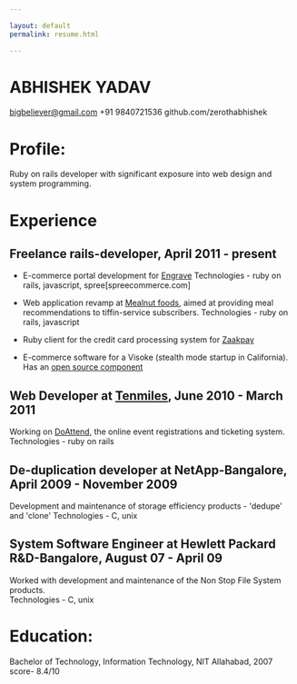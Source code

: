 ```yaml
---

layout: default
permalink: resume.html

---
```


# ABHISHEK YADAV

bigbeliever@gmail.com
+91 9840721536
github.com/zerothabhishek


# Profile:  
Ruby on rails developer with significant exposure into web design and system programming.  


# Experience  

## Freelance rails-developer, April 2011 - present  
- E-commerce portal development for [Engrave](engrave.in)
Technologies - ruby on rails, javascript, spree[spreecommerce.com]

- Web application revamp at [Mealnut foods](www.mealnut.com), aimed at providing meal recommendations to tiffin-service subscribers.
Technologies - ruby on rails, javascript

- Ruby client for the credit card processing system for [Zaakpay](www.zaakpay.com)

- E-commerce software for a Visoke (stealth mode startup in California). 
Has an [open source component](https://github.com/zerothabhishek/payplug)

## Web Developer at [Tenmiles](tenmiles.com), June 2010 - March 2011  
Working on [DoAttend](doattend.com), the online event registrations and ticketing system.  
Technologies - ruby on rails  

## De-duplication developer at NetApp-Bangalore,  April 2009 - November 2009  
Development and maintenance of storage efficiency products - 'dedupe' and 'clone' 
Technologies - C, unix  

## System Software Engineer at Hewlett Packard R&D-Bangalore,  August 07 - April 09  
Worked with development and maintenance of the Non Stop File System products.  
Technologies - C, unix  


# Education:  
Bachelor of Technology, Information Technology, NIT Allahabad, 2007
score- 8.4/10

